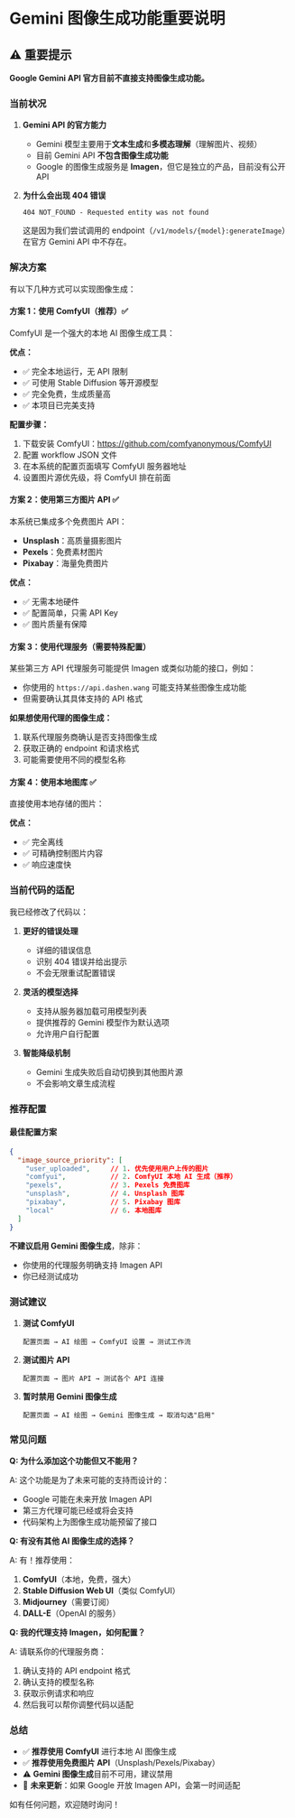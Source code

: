 # Gemini 图像生成功能重要说明

## ⚠️ 重要提示

**Google Gemini API 官方目前不直接支持图像生成功能。**

### 当前状况

1. **Gemini API 的官方能力**
   - Gemini 模型主要用于**文本生成**和**多模态理解**（理解图片、视频）
   - 目前 Gemini API **不包含图像生成功能**
   - Google 的图像生成服务是 **Imagen**，但它是独立的产品，目前没有公开 API

2. **为什么会出现 404 错误**
   ```
   404 NOT_FOUND - Requested entity was not found
   ```
   这是因为我们尝试调用的 endpoint（`/v1/models/{model}:generateImage`）在官方 Gemini API 中不存在。

### 解决方案

有以下几种方式可以实现图像生成：

#### 方案 1：使用 ComfyUI（推荐）✅

ComfyUI 是一个强大的本地 AI 图像生成工具：

**优点：**
- ✅ 完全本地运行，无 API 限制
- ✅ 可使用 Stable Diffusion 等开源模型
- ✅ 完全免费，生成质量高
- ✅ 本项目已完美支持

**配置步骤：**
1. 下载安装 ComfyUI：https://github.com/comfyanonymous/ComfyUI
2. 配置 workflow JSON 文件
3. 在本系统的配置页面填写 ComfyUI 服务器地址
4. 设置图片源优先级，将 ComfyUI 排在前面

#### 方案 2：使用第三方图片 API ✅

本系统已集成多个免费图片 API：

- **Unsplash**：高质量摄影图片
- **Pexels**：免费素材图片
- **Pixabay**：海量免费图片

**优点：**
- ✅ 无需本地硬件
- ✅ 配置简单，只需 API Key
- ✅ 图片质量有保障

#### 方案 3：使用代理服务（需要特殊配置）

某些第三方 API 代理服务可能提供 Imagen 或类似功能的接口，例如：

- 你使用的 `https://api.dashen.wang` 可能支持某些图像生成功能
- 但需要确认其具体支持的 API 格式

**如果想使用代理的图像生成：**
1. 联系代理服务商确认是否支持图像生成
2. 获取正确的 endpoint 和请求格式
3. 可能需要使用不同的模型名称

#### 方案 4：使用本地图库 ✅

直接使用本地存储的图片：

**优点：**
- ✅ 完全离线
- ✅ 可精确控制图片内容
- ✅ 响应速度快

### 当前代码的适配

我已经修改了代码以：

1. **更好的错误处理**
   - 详细的错误信息
   - 识别 404 错误并给出提示
   - 不会无限重试配置错误

2. **灵活的模型选择**
   - 支持从服务器加载可用模型列表
   - 提供推荐的 Gemini 模型作为默认选项
   - 允许用户自行配置

3. **智能降级机制**
   - Gemini 生成失败后自动切换到其他图片源
   - 不会影响文章生成流程

### 推荐配置

#### 最佳配置方案

```json
{
  "image_source_priority": [
    "user_uploaded",     // 1. 优先使用用户上传的图片
    "comfyui",           // 2. ComfyUI 本地 AI 生成（推荐）
    "pexels",            // 3. Pexels 免费图库
    "unsplash",          // 4. Unsplash 图库
    "pixabay",           // 5. Pixabay 图库
    "local"              // 6. 本地图库
  ]
}
```

**不建议启用 Gemini 图像生成**，除非：
- 你使用的代理服务明确支持 Imagen API
- 你已经测试成功

### 测试建议

1. **测试 ComfyUI**
   ```
   配置页面 → AI 绘图 → ComfyUI 设置 → 测试工作流
   ```

2. **测试图片 API**
   ```
   配置页面 → 图片 API → 测试各个 API 连接
   ```

3. **暂时禁用 Gemini 图像生成**
   ```
   配置页面 → AI 绘图 → Gemini 图像生成 → 取消勾选"启用"
   ```

### 常见问题

**Q: 为什么添加这个功能但又不能用？**

A: 这个功能是为了未来可能的支持而设计的：
- Google 可能在未来开放 Imagen API
- 第三方代理可能已经或将会支持
- 代码架构上为图像生成功能预留了接口

**Q: 有没有其他 AI 图像生成的选择？**

A: 有！推荐使用：
1. **ComfyUI**（本地，免费，强大）
2. **Stable Diffusion Web UI**（类似 ComfyUI）
3. **Midjourney**（需要订阅）
4. **DALL-E**（OpenAI 的服务）

**Q: 我的代理支持 Imagen，如何配置？**

A: 请联系你的代理服务商：
1. 确认支持的 API endpoint 格式
2. 确认支持的模型名称
3. 获取示例请求和响应
4. 然后我可以帮你调整代码以适配

### 总结

- ✅ **推荐使用 ComfyUI** 进行本地 AI 图像生成
- ✅ **推荐使用免费图片 API**（Unsplash/Pexels/Pixabay）
- ⚠️ **Gemini 图像生成**目前不可用，建议禁用
- 🔄 **未来更新**：如果 Google 开放 Imagen API，会第一时间适配

如有任何问题，欢迎随时询问！
